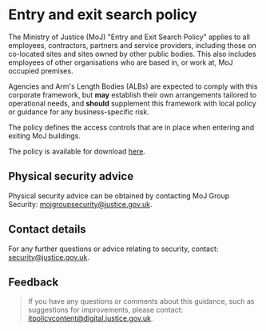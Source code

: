 # Entry and exit search policy

The Ministry of Justice \(MoJ\) "Entry and Exit Search Policy" applies to all employees, contractors, partners and service providers, including those on co-located sites and sites owned by other public bodies. This also includes employees of other organisations who are based in, or work at, MoJ occupied premises.

Agencies and Arm's Length Bodies \(ALBs\) are expected to comply with this corporate framework, but **may** establish their own arrangements tailored to operational needs, and **should** supplement this framework with local policy or guidance for any business-specific risk.

The policy defines the access controls that are in place when entering and exiting MoJ buildings.

The policy is available for download [here](/gs/MoJ_Entry_and_Exit_Search_Policy_(Redacted).docx).

## Physical security advice

Physical security advice can be obtained by contacting MoJ Group Security: [mojgroupsecurity@justice.gov.uk](mailto:mojgroupsecurity@justice.gov.uk).

## Contact details

For any further questions or advice relating to security, contact: [security@justice.gov.uk](mailto:security@justice.gov.uk).

## Feedback

> If you have any questions or comments about this guidance, such as suggestions for improvements, please contact: [itpolicycontent@digital.justice.gov.uk](mailto:itpolicycontent@digital.justice.gov.uk).

